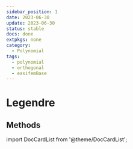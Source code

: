 ```yaml
---
sidebar_position: 1
date: 2023-06-30 
update: 2023-06-30 
status: stable
docs: done
extpkgs: none
category: 
  - Polynomial
tags: 
  - polynomial
  - orthogonal
  - easifemBase
---
```


# Legendre

## Methods

import DocCardList from '@theme/DocCardList';

<DocCardList />
